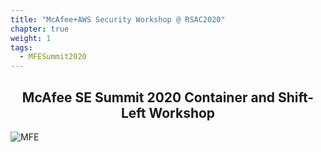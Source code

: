 ```yaml
---
title: "McAfee+AWS Security Workshop @ RSAC2020"
chapter: true
weight: 1
tags:
  - MFESummit2020
---
```


<div style="text-align: center"><h2>McAfee SE Summit 2020 Container and Shift-Left Workshop</h2></div>

![MFE](images/mfe/mfecloudlogo.jpg)
